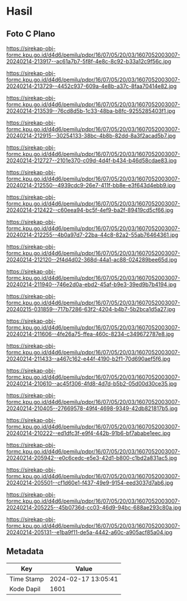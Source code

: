 # Hasil

## Foto C Plano

https://sirekap-obj-formc.kpu.go.id/d4d6/pemilu/pdpr/16/07/05/20/03/1607052003007-20240214-213917--ac61a7b7-5f8f-4e8c-8c92-b33a12c9f56c.jpg

https://sirekap-obj-formc.kpu.go.id/d4d6/pemilu/pdpr/16/07/05/20/03/1607052003007-20240214-213729--4452c937-609a-4e8b-a37c-8faa70414e82.jpg

https://sirekap-obj-formc.kpu.go.id/d4d6/pemilu/pdpr/16/07/05/20/03/1607052003007-20240214-213539--76cd8d5b-1c33-48ba-b8fc-9255285403f1.jpg

https://sirekap-obj-formc.kpu.go.id/d4d6/pemilu/pdpr/16/07/05/20/03/1607052003007-20240214-212915--30254133-38bc-4b8b-82dd-8a3f2acad5b7.jpg

https://sirekap-obj-formc.kpu.go.id/d4d6/pemilu/pdpr/16/07/05/20/03/1607052003007-20240214-212727--2101e370-c09d-4d4f-b434-b46d58cdae83.jpg

https://sirekap-obj-formc.kpu.go.id/d4d6/pemilu/pdpr/16/07/05/20/03/1607052003007-20240214-212550--4939cdc9-26e7-411f-bb8e-e3f643d4ebb9.jpg

https://sirekap-obj-formc.kpu.go.id/d4d6/pemilu/pdpr/16/07/05/20/03/1607052003007-20240214-212422--c60eea94-bc5f-4ef9-ba2f-89419cd5cf66.jpg

https://sirekap-obj-formc.kpu.go.id/d4d6/pemilu/pdpr/16/07/05/20/03/1607052003007-20240214-212255--4b0a97d7-22ba-44c8-82a2-55ab76464361.jpg

https://sirekap-obj-formc.kpu.go.id/d4d6/pemilu/pdpr/16/07/05/20/03/1607052003007-20240214-212120--2f4d4d02-368d-44a1-ac88-024289bee65d.jpg

https://sirekap-obj-formc.kpu.go.id/d4d6/pemilu/pdpr/16/07/05/20/03/1607052003007-20240214-211940--746e2d0a-ebd2-45af-b9e3-39ed9b7b4194.jpg

https://sirekap-obj-formc.kpu.go.id/d4d6/pemilu/pdpr/16/07/05/20/03/1607052003007-20240215-031859--717b7286-63f2-4204-b4b7-5b2bca1d5a27.jpg

https://sirekap-obj-formc.kpu.go.id/d4d6/pemilu/pdpr/16/07/05/20/03/1607052003007-20240214-211606--4fe26a75-ffea-460c-8234-c349672787e8.jpg

https://sirekap-obj-formc.kpu.go.id/d4d6/pemilu/pdpr/16/07/05/20/03/1607052003007-20240214-211433--a467c162-e44f-4190-b2f1-70d690aef5f6.jpg

https://sirekap-obj-formc.kpu.go.id/d4d6/pemilu/pdpr/16/07/05/20/03/1607052003007-20240214-210610--ac45f306-4fd8-4d7d-b5b2-05d00d30ce35.jpg

https://sirekap-obj-formc.kpu.go.id/d4d6/pemilu/pdpr/16/07/05/20/03/1607052003007-20240214-210405--27669578-49f4-4698-9349-42db821817b5.jpg

https://sirekap-obj-formc.kpu.go.id/d4d6/pemilu/pdpr/16/07/05/20/03/1607052003007-20240214-210222--ed1dfc3f-e9f4-442b-91b6-bf7ababe1eec.jpg

https://sirekap-obj-formc.kpu.go.id/d4d6/pemilu/pdpr/16/07/05/20/03/1607052003007-20240214-205942--e0c6cedc-e5e3-42d1-b800-c1bd2a831ac5.jpg

https://sirekap-obj-formc.kpu.go.id/d4d6/pemilu/pdpr/16/07/05/20/03/1607052003007-20240214-205501--cf1d60e1-f437-49e9-9154-eed3037d7ab6.jpg

https://sirekap-obj-formc.kpu.go.id/d4d6/pemilu/pdpr/16/07/05/20/03/1607052003007-20240214-205225--45b0736d-cc03-46d9-94bc-688ae293c80a.jpg

https://sirekap-obj-formc.kpu.go.id/d4d6/pemilu/pdpr/16/07/05/20/03/1607052003007-20240214-205131--e1ba9f11-de5a-4442-a60c-a905acf85a04.jpg


## Metadata

| Key        | Value               |
| ---------- | ------------------- |
| Time Stamp | 2024-02-17 13:05:41 |
| Kode Dapil | 1601                |



